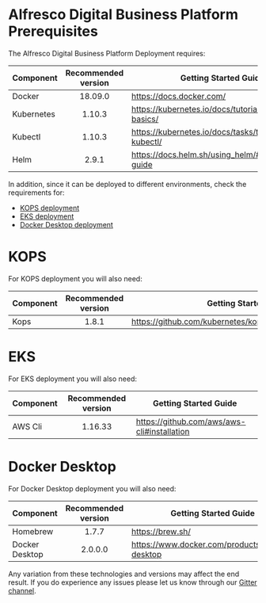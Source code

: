 # Alfresco Digital Business Platform Prerequisites

The Alfresco Digital Business Platform Deployment requires:

| Component   | Recommended version | Getting Started Guide |
| ------------|:-----------: | ---------------------- |
| Docker      | 18.09.0      | https://docs.docker.com/ |
| Kubernetes  | 1.10.3       | https://kubernetes.io/docs/tutorials/kubernetes-basics/ |
| Kubectl     | 1.10.3       | https://kubernetes.io/docs/tasks/tools/install-kubectl/ |
| Helm        | 2.9.1        | https://docs.helm.sh/using_helm/#quickstart-guide |

In addition, since it can be deployed to different environments, check the requirements for:
- [KOPS deployment](#KOPS)
- [EKS deployment](#EKS)
- [Docker Desktop deployment](#Docker-Desktop)

# KOPS
For KOPS deployment you will also need:

| Component   | Recommended version | Getting Started Guide |
| ------------|:-----------: | ---------------------- |
| Kops        | 1.8.1        | https://github.com/kubernetes/kops/blob/master/docs/aws.md |

# EKS
For EKS deployment you will also need:

| Component   | Recommended version | Getting Started Guide |
| ------------|:-----------: | ---------------------- |
| AWS Cli     | 1.16.33      | https://github.com/aws/aws-cli#installation |

# Docker Desktop
For Docker Desktop deployment you will also need:

| Component          | Recommended version | Getting Started Guide |
| -------------------| :--------------: | ----------------------   |
| Homebrew           |  1.7.7           | https://brew.sh/         |
| Docker Desktop     |  2.0.0.0         | https://www.docker.com/products/docker-desktop |

Any variation from these technologies and versions may affect the end result. If you do experience any issues please let us know through our [Gitter channel](https://gitter.im/Alfresco/platform-services?utm_source=share-link&utm_medium=link&utm_campaign=share-link).
